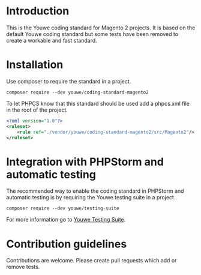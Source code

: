 # Introduction

This is the Youwe coding standard for Magento 2 projects. It is based on
the default Youwe coding standard but some tests have been removed to create
a workable and fast standard.

# Installation

Use composer to require the standard in a project.

```shell
composer require --dev youwe/coding-standard-magento2
```

To let PHPCS know that this standard should be used add a phpcs.xml file in the
root of the project.

```xml
<?xml version="1.0"?>
<ruleset>
    <rule ref="./vendor/youwe/coding-standard-magento2/src/Magento2"/>
</ruleset>
```

# Integration with PHPStorm and automatic testing

The recommended way to enable the coding standard in PHPStorm and automatic
testing is by requiring the Youwe testing suite in a project.

```shell
composer require --dev youwe/testing-suite
```

For more information go to [Youwe Testing Suite](https://github.com/YouweGit/testing-suite).

# Contribution guidelines

Contributions are welcome. Please create pull requests which add or remove
tests.
